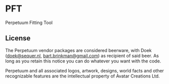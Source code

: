 PFT
===

Perpetuum Fitting Tool

License
---

The Perpetuum vendor packages are considered beerware, with Doek (<doek@sequer.nl>, <bart.brinkman@gmail.com>) as recipient of said beer. As long as you retain this notice you can do whatever you want with the code.

Perpetuum and all associated logos, artwork, designs, world facts and other recognizable features are the intellectual property of Avatar Creations Ltd. 
